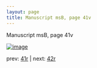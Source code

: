 ```yaml
---
layout: page
title: Manuscript msB, page 41v
---
```


Manuscript msB, page 41v

[![image](http://www.homermultitext.org/iipsrv?OBJ=IIP,1.0&FIF=/project/homer/pyramidal/deepzoom/hmt/vbbifolio/v1/vb_41v_42r.tif&WID=100&CVT=JPEG)](http://www.homermultitext.org/ict2/?urn=urn:cite2:hmt:vbbifolio.v1:vb_41v_42r)

prev:  [41r](../41r) | next:  [42r](../42r)

